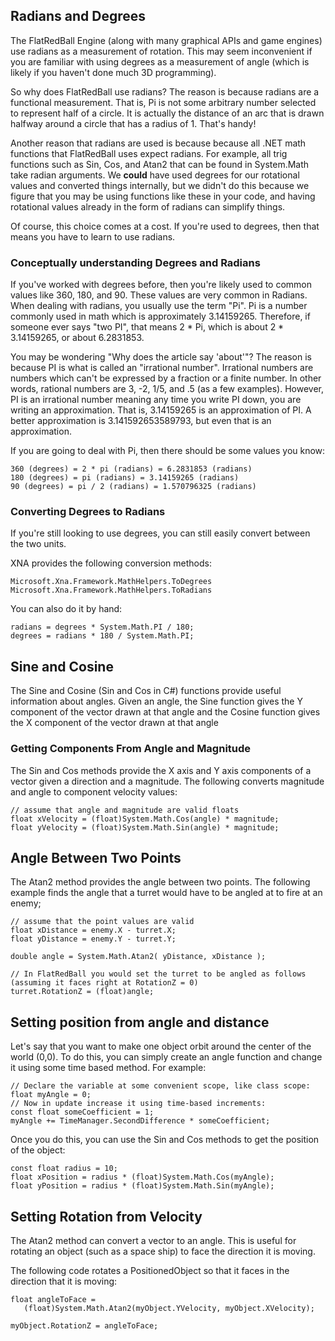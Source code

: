 ## Radians and Degrees

The FlatRedBall Engine (along with many graphical APIs and game engines) use radians as a measurement of rotation. This may seem inconvenient if you are familiar with using degrees as a measurement of angle (which is likely if you haven't done much 3D programming).

So why does FlatRedBall use radians? The reason is because radians are a functional measurement. That is, Pi is not some arbitrary number selected to represent half of a circle. It is actually the distance of an arc that is drawn halfway around a circle that has a radius of 1. That's handy!

Another reason that radians are used is because because all .NET math functions that FlatRedBall uses expect radians. For example, all trig functions such as Sin, Cos, and Atan2 that can be found in System.Math take radian arguments. We **could** have used degrees for our rotational values and converted things internally, but we didn't do this because we figure that you may be using functions like these in your code, and having rotational values already in the form of radians can simplify things.

Of course, this choice comes at a cost. If you're used to degrees, then that means you have to learn to use radians.

### Conceptually understanding Degrees and Radians

If you've worked with degrees before, then you're likely used to common values like 360, 180, and 90. These values are very common in Radians. When dealing with radians, you usually use the term "Pi". Pi is a number commonly used in math which is approximately 3.14159265. Therefore, if someone ever says "two PI", that means 2 \* Pi, which is about 2 \* 3.14159265, or about 6.2831853.

You may be wondering "Why does the article say 'about'"? The reason is because PI is what is called an "irrational number". Irrational numbers are numbers which can't be expressed by a fraction or a finite number. In other words, rational numbers are 3, -2, 1/5, and .5 (as a few examples). However, PI is an irrational number meaning any time you write PI down, you are writing an approximation. That is, 3.14159265 is an approximation of PI. A better approximation is 3.141592653589793, but even that is an approximation.

If you are going to deal with Pi, then there should be some values you know:

    360 (degrees) = 2 * pi (radians) = 6.2831853 (radians)
    180 (degrees) = pi (radians) = 3.14159265 (radians)
    90 (degrees) = pi / 2 (radians) = 1.570796325 (radians)

### Converting Degrees to Radians

If you're still looking to use degrees, you can still easily convert between the two units.

XNA provides the following conversion methods:

    Microsoft.Xna.Framework.MathHelpers.ToDegrees
    Microsoft.Xna.Framework.MathHelpers.ToRadians

You can also do it by hand:

    radians = degrees * System.Math.PI / 180;
    degrees = radians * 180 / System.Math.PI;

## Sine and Cosine

The Sine and Cosine (Sin and Cos in C#) functions provide useful information about angles. Given an angle, the Sine function gives the Y component of the vector drawn at that angle and the Cosine function gives the X component of the vector drawn at that angle

### Getting Components From Angle and Magnitude

The Sin and Cos methods provide the X axis and Y axis components of a vector given a direction and a magnitude. The following converts magnitude and angle to component velocity values:

    // assume that angle and magnitude are valid floats
    float xVelocity = (float)System.Math.Cos(angle) * magnitude;
    float yVelocity = (float)System.Math.Sin(angle) * magnitude;

## Angle Between Two Points

The Atan2 method provides the angle between two points. The following example finds the angle that a turret would have to be angled at to fire at an enemy;

    // assume that the point values are valid
    float xDistance = enemy.X - turret.X;
    float yDistance = enemy.Y - turret.Y;

    double angle = System.Math.Atan2( yDistance, xDistance );

    // In FlatRedBall you would set the turret to be angled as follows (assuming it faces right at RotationZ = 0)
    turret.RotationZ = (float)angle;

## Setting position from angle and distance

Let's say that you want to make one object orbit around the center of the world (0,0). To do this, you can simply create an angle function and change it using some time based method. For example:

    // Declare the variable at some convenient scope, like class scope:
    float myAngle = 0;
    // Now in update increase it using time-based increments:
    const float someCoefficient = 1;
    myAngle += TimeManager.SecondDifference * someCoefficient;

Once you do this, you can use the Sin and Cos methods to get the position of the object:

    const float radius = 10;
    float xPosition = radius * (float)System.Math.Cos(myAngle);
    float yPosition = radius * (float)System.Math.Sin(myAngle);

## Setting Rotation from Velocity

The Atan2 method can convert a vector to an angle. This is useful for rotating an object (such as a space ship) to face the direction it is moving.

The following code rotates a PositionedObject so that it faces in the direction that it is moving:

    float angleToFace = 
       (float)System.Math.Atan2(myObject.YVelocity, myObject.XVelocity);

    myObject.RotationZ = angleToFace;
